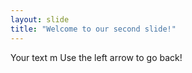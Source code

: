```yaml
---
layout: slide
title: "Welcome to our second slide!"
---
```

Your text m
Use the left arrow to go back!
